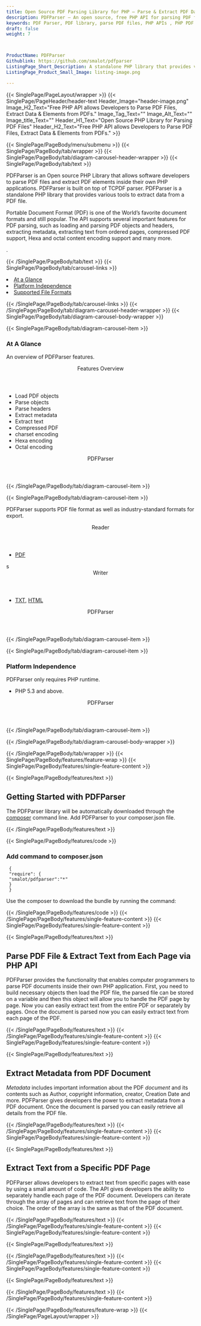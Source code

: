 ```yaml
---
title: Open Source PDF Parsing Library for PHP – Parse & Extract PDF Data
description: PDFParser – An open source, free PHP API for parsing PDF files. Parse PDFs & extract PDF elements (text, images, metadata) inside PHP applications.
keywords: PDF Parser, PDF library, parse PDF files, PHP APIs , PHP PDF programming, parse PDF Elements, parse PDF objects, Extract PDF Elements, PHP PDF Library, Open Source PDF Library, Extract PDF metadata, compressed pdf support, octal content encoding, Hexa content encoding
draft: false
weight: 7



ProductName: PDFParser 
Githublink: https://github.com/smalot/pdfparser
ListingPage_Short_Description: A standalone PHP library that provides various tools to read and extract data from a PDF file.
ListingPage_Product_Small_Image: listing-image.png 

---
```


{{< SinglePage/PageLayout/wrapper >}}
{{< SinglePage/PageHeader/header-text
Header_Image="header-image.png"
Image_H2_Text="Free PHP API allows Developers to Parse PDF Files, Extract Data & Elements from PDFs."
Image_Tag_Text=""
Image_Alt_Text=""
Image_title_Text=""
Header_H1_Text="Open Source PHP Library for Parsing PDF Files"
Header_H2_Text="Free PHP API allows Developers to Parse PDF Files, Extract Data & Elements from PDFs." >}}

{{< SinglePage/PageBody/menu/submenu >}}
{{< SinglePage/PageBody/tab/wrapper >}}
{{< SinglePage/PageBody/tab/diagram-carousel-header-wrapper >}}
{{< SinglePage/PageBody/tab/text >}}



<p>PDFParser is an Open source PHP Library that allows software developers to parse PDF files and extract PDF elements inside their own PHP applications. PDFParser is built on top of TCPDF parser. PDFParser is a standalone PHP library that provides various tools to extract data from a PDF file.</p>
<p>Portable Document Format (PDF) is one of the World’s favorite document formats and still popular. The API supports several important features for PDF parsing, such as loading and parsing PDF objects and headers, extracting metadata, extracting text from ordered pages, compressed PDF support, Hexa and octal content encoding support and many more.</p>
<p>.</p>

{{< /SinglePage/PageBody/tab/text >}}
{{< SinglePage/PageBody/tab/carousel-links >}}

<li data-target="#diagramcarousel" data-slide-to="0"><a href="#">At a Glance</a></li>
<li data-target="#diagramcarousel" data-slide-to="2"><a href="#">Platform Independence</a></li>
<li data-target="#diagramcarousel" data-slide-to="1"><a class="activetab" href="#">Supported File Formats</a></li>


{{< /SinglePage/PageBody/tab/carousel-links >}}
{{< /SinglePage/PageBody/tab/diagram-carousel-header-wrapper >}}
{{< SinglePage/PageBody/tab/diagram-carousel-body-wrapper >}}

{{< SinglePage/PageBody/tab/diagram-carousel-item >}}
<h3>At A Glance</h3>
<p>An overview of PDFParser features.</p>
<div class="diagram1 d1-poi">
<div class="d1-row">
<div class="d1-col d1-left"><header>Features Overview</header>
<ul>
<li>Load PDF objects</li>
<li>Parse objects</li>
<li>Parse headers</li>
<li>Extract metadata</li>
<li>Extract text</li>
<li>Compressed PDF</li>
<li>charset encoding</li>
<li>Hexa encoding</li>
<li>Octal encoding</li>
</ul>
</div>
</div>
<div class="d1-logo" style="border: none;"><!--<img src='listing-image.png' alt="Compression APIs for .NET" />--><header>PDFParser</header><footer><small></small></footer></div>
<!--/logo--></div>
<!--/diagram1-->
{{< /SinglePage/PageBody/tab/diagram-carousel-item >}}

{{< SinglePage/PageBody/tab/diagram-carousel-item >}}
<p>PDFParser supports PDF file format as well as industry-standard formats for export.</p>
<div class="diagram1 d2 d1-poi">
<div class="d1-row">
<div class="d1-col d1-left"><header><i class="fa fa-arrows-v"> </i> Reader</header>
<ul>
<li><a href="https://docs.fileformat.com/pdf/">PDF</a></li>
</ul>s
</div>
<!--/left-->
<div class="d1-col d1-right"><header><i class="fa fa-long-arrow-down"> </i> Writer</header>
<ul>
<li><a href="https://docs.fileformat.com/word-processing/txt/">TXT</a>, <a href="https://docs.fileformat.com/web/html/">HTML</a> </li>
</ul>
</div>
<!--/right--></div>
<!--/row-->
<div class="d1-logo" style="border: none;"><!--<img src='listing-image.png' alt="Compression APIs for .NET" />--><header>PDFParser</header><footer><small></small></footer></div>
<!--/logo--></div>
<!--/diagram2-->
{{< /SinglePage/PageBody/tab/diagram-carousel-item >}}

{{< SinglePage/PageBody/tab/diagram-carousel-item >}}
<h3>Platform Independence</h3>
<p>PDFParser only requires PHP runtime.</p>
<div class="diagram1 d1-poi">
<div class="d1-row">
<div class="d1-col d1-right"><!--<header><i class="fa fa-cubes">` </i></header-->
<ul>
<li>PHP 5.3 and above.</li>
</ul>
</div>
<!--/left
<div class="d1-col d1-right">&nbsp;</div> --> <!--/right--></div>
<!--/row-->
<div class="d1-logo" style="border: none;"><!--<img src='listing-image.png' alt="Compression APIs for .NET" />--><header>PDFParser</header><footer><small></small></footer></div>
<!--/logo--></div>
<!--/diagram2 -->
{{< /SinglePage/PageBody/tab/diagram-carousel-item >}}

{{< /SinglePage/PageBody/tab/diagram-carousel-body-wrapper >}}

{{< /SinglePage/PageBody/tab/wrapper >}}
{{< SinglePage/PageBody/features/feature-wrap >}}
{{< SinglePage/PageBody/features/single-feature-content >}}

{{< SinglePage/PageBody/features/text >}}
<h2 class="h2title">Getting Started with PDFParser</h2>
<p>The PDFParser library will be automatically downloaded through the <a href="https://getcomposer.org/download/">composer</a> command line. Add PDFParser to your composer.json file.</p>
{{< /SinglePage/PageBody/features/text >}}

{{< SinglePage/PageBody/features/code >}}
<h3>Add command to composer.json</h3>
<pre><code class="html"> { 
 "require": {
 "smalot/pdfparser":"*"
 } 
 } 
</code></pre>

<p>Use the composer to download the bundle by running the command:</p>
{{< /SinglePage/PageBody/features/code >}}
{{< /SinglePage/PageBody/features/single-feature-content >}}
{{< SinglePage/PageBody/features/single-feature-content >}}

{{< SinglePage/PageBody/features/text >}}
<h2 class="h2title">Parse PDF File & Extract Text from Each Page via PHP API</h2>
<p>PDFParser provides the functionality that enables computer programmers to parse PDF documents inside their own PHP application. First, you need to build necessary objects then load the PDF file, the parsed file can be stored on a variable and then this object will allow you to handle the PDF page by page. Now you can easily extract text from the entire PDF or separately by pages. Once the document is parsed now you can easily extract text from each page of the PDF.</p>

{{< /SinglePage/PageBody/features/text >}}
{{< /SinglePage/PageBody/features/single-feature-content >}}
{{< SinglePage/PageBody/features/single-feature-content >}}

{{< SinglePage/PageBody/features/text >}}
<h2 class="h2title">Extract Metadata from PDF Document</h2>
<p><em>Metadata</em> includes important information about the PDF <em>document</em> and its contents such as Author, copyright information, creator, Creation Date and more. PDFParser gives developers the power to extract metadata from a PDF document. Once the document is parsed you can easily retrieve all details from the PDF file.</p>

{{< /SinglePage/PageBody/features/text >}}
{{< /SinglePage/PageBody/features/single-feature-content >}}
{{< SinglePage/PageBody/features/single-feature-content >}}

{{< SinglePage/PageBody/features/text >}}
<h2 class="h2title">Extract Text from a Specific PDF Page</h2>
<p>PDFParser allows developers to extract text from specific pages with ease by using a small amount of code. The API gives developers the ability to separately handle each page of the PDF document. Developers can iterate through the array of pages and can retrieve text from the page of their choice. The order of the array is the same as that of the PDF document.</p>

{{< /SinglePage/PageBody/features/text >}}
{{< /SinglePage/PageBody/features/single-feature-content >}}
{{< SinglePage/PageBody/features/single-feature-content >}}

{{< SinglePage/PageBody/features/text >}}
 
{{< /SinglePage/PageBody/features/text >}}
{{< /SinglePage/PageBody/features/single-feature-content >}}
{{< SinglePage/PageBody/features/single-feature-content >}}

{{< SinglePage/PageBody/features/text >}}
 
{{< /SinglePage/PageBody/features/text >}}
{{< /SinglePage/PageBody/features/single-feature-content >}}

{{< /SinglePage/PageBody/features/feature-wrap >}}
{{< /SinglePage/PageLayout/wrapper >}}